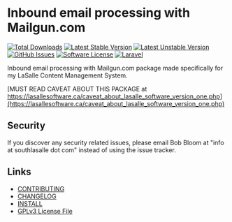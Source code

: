 # Inbound email processing with Mailgun.com 

[![Total Downloads](https://img.shields.io/packagist/dt/lasallecms/lasallecmsmailgun.svg?style=flat-square)](https://packagist.org/packages/lasallecms/lasallecmsmailgun)
[![Latest Stable Version](https://poser.pugx.org/lasallecms/lasallecmsmailgun/v/stable.svg)](https://packagist.org/packages/lasallecms/lasallecmsmailgun)
[![Latest Unstable Version](https://poser.pugx.org/lasallecms/lasallecmsmailgun/v/unstable.svg)](https://packagist.org/packages/lasallecms/lasallecmsmailgun)
[![GitHub Issues](https://img.shields.io/github/issues/lasallecms/lasallecms-l5-lasallecmsmailgun-pkg.svg)](https://github.com/lasallecms/lasallecms-l5-lasallecmsmailgun-pkg/issues)
[![Software License](https://img.shields.io/badge/license-GPLv3-brightgreen.svg?style=flat-square)](LICENSE.md)
[![Laravel](https://img.shields.io/badge/Laravel-v5.1-brightgreen.svg?style=flat-square)](http://laravel.com)


Inbound email processing with Mailgun.com  package made specifically for my LaSalle Content Management System. 

[MUST READ CAVEAT ABOUT THIS PACKAGE at https://lasallesoftware.ca/caveat_about_lasalle_software_version_one.php](https://lasallesoftware.ca/caveat_about_lasalle_software_version_one.php)


## Security

If you discover any security related issues, please email Bob Bloom at "info at southlasalle dot com" instead of using the issue tracker.


## Links

* [CONTRIBUTING](CONTRIBUTING.md)
* [CHANGELOG](CHANGELOG.md)
* [INSTALL](INSTALL.md)
* [GPLv3 License File](LICENSE.md)



